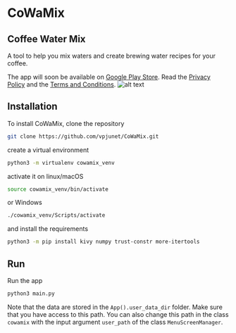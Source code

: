 # CoWaMix
## Coffee Water Mix
A tool to help you mix waters and create brewing water recipes for your coffee.

The app will soon be available on [Google Play Store](https://play.google.com/store). Read the [Privacy Policy](../main/app_info/privacy_policy/privacy_policy.md) and the [Terms and Conditions](../main/app_info/terms_and_conditions/terms_and_conditions.md).
![alt text](../main/icon.png)
## Installation
To install CoWaMix, clone the repository
```bash
git clone https://github.com/vpjunet/CoWaMix.git
```
create a virtual environment
```bash
python3 -m virtualenv cowamix_venv
```
activate it on linux/macOS
```bash
source cowamix_venv/bin/activate
```
or Windows
```bash
./cowamix_venv/Scripts/activate
```
and install the requirements
```bash
python3 -m pip install kivy numpy trust-constr more-itertools
```

## Run
Run the app
```bash
python3 main.py
``` 
Note that the data are stored in the `App().user_data_dir` folder.
Make sure that you have access to this path.
You can also change this path in the class `cowamix` with the input argument `user_path`
of the class `MenuScreenManager`.

